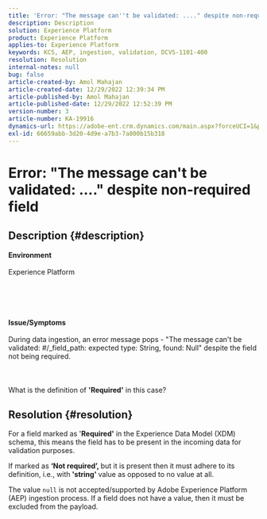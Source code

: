 ```yaml
---
title: 'Error: "The message can''t be validated: ...." despite non-required field'
description: Description
solution: Experience Platform
product: Experience Platform
applies-to: Experience Platform
keywords: KCS, AEP, ingestion, validation, DCVS-1101-400
resolution: Resolution
internal-notes: null
bug: false
article-created-by: Amol Mahajan
article-created-date: 12/29/2022 12:39:34 PM
article-published-by: Amol Mahajan
article-published-date: 12/29/2022 12:52:39 PM
version-number: 3
article-number: KA-19916
dynamics-url: https://adobe-ent.crm.dynamics.com/main.aspx?forceUCI=1&pagetype=entityrecord&etn=knowledgearticle&id=4a52d2d7-7587-ed11-81ac-6045bd006704
exl-id: 66659abb-3d20-4d9e-a7b3-7a800b15b318
---
```

# Error: "The message can't be validated: ...." despite non-required field

## Description {#description}

<b>Environment</b><br><br>Experience Platform<br><br> <br><br> <br><br><b>Issue/Symptoms</b><br><br>During data ingestion, an error message pops - "The message can't be validated: #/_field_path: expected type: String, found: Null" despite the field not being required.<br><br> <br><br>What is the definition of <b>'Required'</b> in this case?<br>

## Resolution {#resolution}


For a field marked as '<b>Required'</b> in the Experience Data Model (XDM) schema, this means the field has to be present in the incoming data for validation purposes.

If marked as <b>‘Not required’, </b>but it is present then it must adhere to its definition, i.e., with<b> 'string' </b>value as opposed to no value at all.



The value `null` is not accepted/supported by Adobe Experience Platform (AEP) ingestion process. If a field does not have a value, then it must be excluded from the payload.
